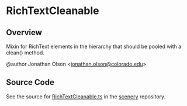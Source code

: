 # RichTextCleanable

## Overview

Mixin for RichText elements in the hierarchy that should be pooled with a clean() method.

@author Jonathan Olson &lt;jonathan.olson@colorado.edu&gt;



## Source Code

See the source for [RichTextCleanable.ts](https://github.com/phetsims/scenery/blob/main/js/util/rich-text/RichTextCleanable.ts) in the [scenery](https://github.com/phetsims/scenery) repository.
